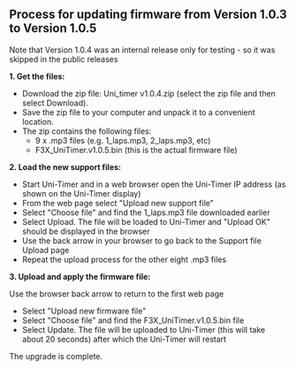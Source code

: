 ## Process for updating firmware from Version 1.0.3 to Version 1.0.5 ##
Note that Version 1.0.4 was an internal release only for testing - so it was skipped in the public releases

**1. Get the files:**

* Download the zip file: Uni_timer v1.0.4.zip (select the zip file and then select Download).
* Save the zip file to your computer and unpack it to a convenient location.
* The zip contains the following files:
  * 9 x .mp3 files (e.g. 1_laps.mp3, 2_laps.mp3, etc)
  * F3X_UniTimer.v1.0.5.bin (this is the actual firmware file)

**2. Load the new support files:**

* Start Uni-Timer and in a web browser open the Uni-Timer IP address (as shown on the Uni-Timer display)
* From the web page select "Upload new support file"
* Select "Choose file" and find the 1_laps.mp3 file downloaded earlier
* Select Upload. The file will be loaded to Uni-Timer and "Upload OK" should be displayed in the browser
* Use the back arrow in your browser to go back to the Support file Upload page
* Repeat the upload process for the other eight .mp3 files 

**3. Upload and apply the firmware file:**

Use the browser back arrow to return to the first web page
* Select "Upload new firmware file"
* Select "Choose file" and find the F3X_UniTimer.v1.0.5.bin file
* Select Update. The file will be uploaded to Uni-Timer (this will take about 20 seconds) after which the Uni-Timer will restart


The upgrade is complete.
